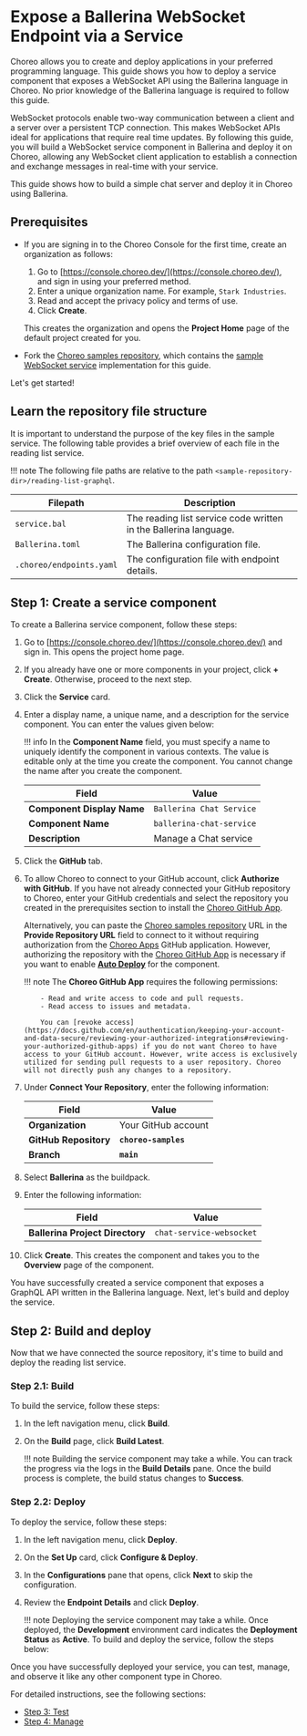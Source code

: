 # Expose a Ballerina WebSocket Endpoint via a Service

Choreo allows you to create and deploy applications in your preferred programming language. This guide shows you how to deploy a service component that exposes a WebSocket API using the Ballerina language in Choreo. No prior knowledge of the Ballerina language is required to follow this guide.

WebSocket protocols enable two-way communication between a client and a server over a persistent TCP connection. This makes WebSocket APIs ideal for applications that require real time updates. By following this guide, you will build a WebSocket service component in Ballerina and deploy it on Choreo, allowing any WebSocket client application to establish a connection and exchange messages in real-time with your service.

This guide shows how to build a simple chat server and deploy it in Choreo using Ballerina.

## Prerequisites

- If you are signing in to the Choreo Console for the first time, create an organization as follows:

    1. Go to [https://console.choreo.dev/](https://console.choreo.dev/), and sign in using your preferred method.
    2. Enter a unique organization name. For example, `Stark Industries`.
    3. Read and accept the privacy policy and terms of use.
    4. Click **Create**.

    This creates the organization and opens the **Project Home** page of the default project created for you.

- Fork the [Choreo samples repository](https://github.com/wso2/choreo-samples/), which contains the [sample WebSocket service](https://github.com/wso2/choreo-samples/tree/main/chat-service-websocket) implementation for this guide.

Let's get started!

## Learn the repository file structure

It is important to understand the purpose of the key files in the sample service. The following table provides a brief overview of each file in the reading list service.

!!! note
    The following file paths are relative to the path `<sample-repository-dir>/reading-list-graphql`.

|Filepath                 | Description                                                     |
|-------------------------|-----------------------------------------------------------------|
| `service.bal`           | The reading list service code written in the Ballerina language.|
| `Ballerina.toml`        | The Ballerina configuration file.                               |
| `.choreo/endpoints.yaml`| The configuration file with endpoint details.                   |

## Step 1: Create a service component 

To create a Ballerina service component, follow these steps:

1. Go to [https://console.choreo.dev/](https://console.choreo.dev/) and sign in. This opens the project home page.
2. If you already have one or more components in your project, click **+ Create**. Otherwise, proceed to the next step.
3. Click the **Service** card.
4. Enter a display name, a unique name, and a description for the service component. You can enter the values given below:
    
    !!! info
         In the **Component Name** field, you must specify a name to uniquely identify the component in various contexts. The value is editable only at the time you create the component. You cannot change the name after you create the component.

    | **Field**                 | **Value**               |
    |---------------------------|-------------------------|
    | **Component Display Name**| `Ballerina Chat Service`|
    | **Component Name**        | `ballerina-chat-service`|
    | **Description**           | Manage a Chat service   |
    
5. Click the **GitHub** tab.
6. To allow Choreo to connect to your GitHub account, click **Authorize with GitHub**. If you have not already connected your GitHub repository to Choreo, enter your GitHub credentials and select the repository you created in the prerequisites section to install the [Choreo GitHub App](https://github.com/marketplace/choreo-apps).

    Alternatively, you can paste the [Choreo samples repository](https://github.com/wso2/choreo-samples) URL in the **Provide Repository URL** field to connect to it without requiring authorization from the [Choreo Apps](https://github.com/marketplace/choreo-apps) GitHub application. However, authorizing the repository with the [Choreo GitHub App](https://github.com/marketplace/choreo-apps) is necessary if you want to enable [**Auto Deploy**](https://wso2.com/choreo/docs/choreo-concepts/ci-cd/#deploy) for the component.

    !!! note
           The **Choreo GitHub App** requires the following permissions:

           - Read and write access to code and pull requests.
           - Read access to issues and metadata.
             
           You can [revoke access](https://docs.github.com/en/authentication/keeping-your-account-and-data-secure/reviewing-your-authorized-integrations#reviewing-your-authorized-github-apps) if you do not want Choreo to have access to your GitHub account. However, write access is exclusively utilized for sending pull requests to a user repository. Choreo will not directly push any changes to a repository.

7. Under **Connect Your Repository**, enter the following information:

    | **Field**               | **Value**               |
    |-------------------------|-------------------------|
    | **Organization**        | Your GitHub account     |
    | **GitHub Repository**   | **`choreo-samples`**    |
    | **Branch**              | **`main`**              |

8. Select **Ballerina** as the buildpack.
9. Enter the following information:
    
    | **Field**                      | **Value**                 |
    |--------------------------------|---------------------------|
    | **Ballerina Project Directory**| `chat-service-websocket`    |.

10. Click **Create**. This creates the component and takes you to the **Overview** page of the component.

You have successfully created a service component that exposes a GraphQL API written in the Ballerina language. Next, let's build and deploy the service.

## Step 2: Build and deploy

Now that we have connected the source repository, it's time to build and deploy the reading list service.

### Step 2.1: Build

To build the service, follow these steps:

1. In the left navigation menu, click **Build**.
2. On the **Build** page, click **Build Latest**.

    !!! note
        Building the service component may take a while. You can track the progress via the logs in the **Build Details** pane. Once the build process is complete, the build status changes to **Success**.

### Step 2.2: Deploy

To deploy the service, follow these steps: 

1. In the left navigation menu, click **Deploy**.
2. On the **Set Up** card, click **Configure &  Deploy**.
3. In the **Configurations** pane that opens, click **Next** to skip the configuration.
4. Review the **Endpoint Details** and click **Deploy**.

    !!! note
        Deploying the service component may take a while. Once deployed, the **Development** environment card indicates the **Deployment Status** as **Active**.
To build and deploy the service, follow the steps below:

Once you have successfully deployed your service, you can test, manage, and observe it like any other component type in Choreo.

For detailed instructions, see the following sections:

- [Step 3: Test](https://wso2.com/choreo/docs/testing/test-websocket-endpoints-via-the-websocket-console/)
- [Step 4: Manage](https://wso2.com/choreo/docs/manage/api-management/)
